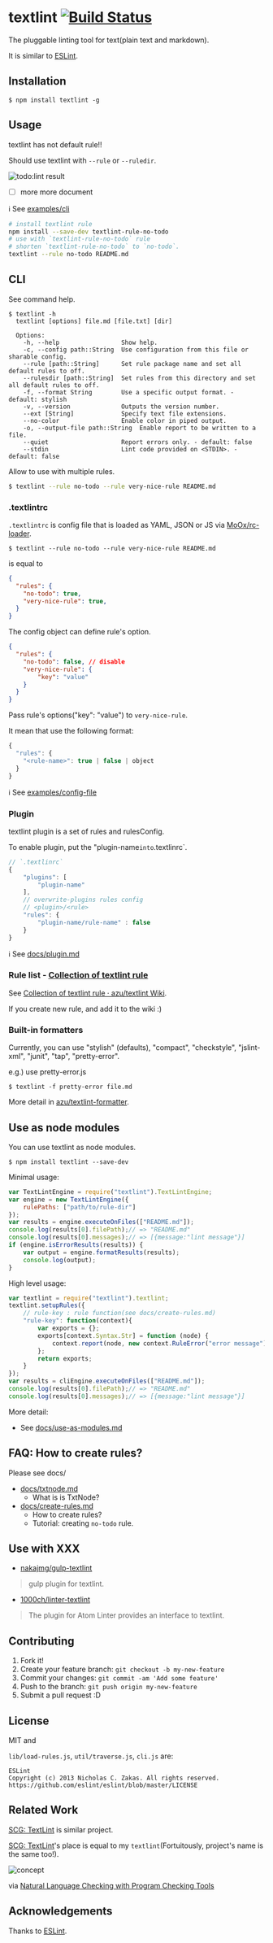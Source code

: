 # textlint [![Build Status](https://travis-ci.org/azu/textlint.svg)](https://travis-ci.org/azu/textlint)

The pluggable linting tool for text(plain text and markdown).

It is similar to [ESLint](http://eslint.org/ "ESLint").

## Installation

```
$ npm install textlint -g
```

## Usage

textlint has not default rule!!

Should use textlint with `--rule` or `--ruledir`.

![todo:lint result](http://monosnap.com/image/9FeIQr95kXjGPWFjZFRq6ZFG16YscF.png)

- [ ]  more more document

:information_source: See [examples/cli](examples/cli)

```sh
# install textlint rule
npm install --save-dev textlint-rule-no-todo
# use with `textlint-rule-no-todo` rule
# shorten `textlint-rule-no-todo` to `no-todo`.
textlint --rule no-todo README.md
```


## CLI

See command help.

```
$ textlint -h
  textlint [options] file.md [file.txt] [dir]
  
  Options:
    -h, --help                 Show help.
    -c, --config path::String  Use configuration from this file or sharable config.
    --rule [path::String]      Set rule package name and set all default rules to off.
    --rulesdir [path::String]  Set rules from this directory and set all default rules to off.
    -f, --format String        Use a specific output format. - default: stylish
    -v, --version              Outputs the version number.
    --ext [String]             Specify text file extensions.
    --no-color                 Enable color in piped output.
    -o, --output-file path::String  Enable report to be written to a file.
    --quiet                    Report errors only. - default: false
    --stdin                    Lint code provided on <STDIN>. - default: false
```

Allow to use with multiple rules.

```sh
$ textlint --rule no-todo --rule very-nice-rule README.md
```

### .textlintrc

`.textlintrc` is config file that is loaded as YAML, JSON or JS via [MoOx/rc-loader](https://github.com/MoOx/rc-loader "MoOx/rc-loader").

```
$ textlint --rule no-todo --rule very-nice-rule README.md
```

is equal to

```json
{
  "rules": {
    "no-todo": true,
    "very-nice-rule": true,
  }
}
```

The config object can define rule's option.

```json
{
  "rules": {
    "no-todo": false, // disable
    "very-nice-rule": {
        "key": "value"
    }
  }
}
```

Pass rule's options("key": "value") to `very-nice-rule`.

It mean that use the following format:

```js
{
  "rules": {
    "<rule-name>": true | false | object
  }
}
```

:information_source: See [examples/config-file](examples/config-file)

### Plugin

textlint plugin is a set of rules and rulesConfig.

To enable plugin, put the "plugin-name` into `.textlinrc`.

```js
// `.textlinrc`
{
    "plugins": [
        "plugin-name"
    ],
    // overwrite-plugins rules config
    // <plugin>/<rule>
    "rules": {
        "plugin-name/rule-name" : false
    }
}
```

:information_source: See [docs/plugin.md](docs/plugin.md)

### Rule list - [Collection of textlint rule](https://github.com/azu/textlint/wiki/Collection-of-textlint-rule "Collection of textlint rule · azu/textlint Wiki")

See [Collection of textlint rule · azu/textlint Wiki](https://github.com/azu/textlint/wiki/Collection-of-textlint-rule "Collection of textlint rule · azu/textlint Wiki").

If you create new rule, and add it to the wiki :)

### Built-in formatters

Currently, you can use "stylish" (defaults), "compact", "checkstyle", "jslint-xml", "junit", "tap", "pretty-error".

e.g.) use pretty-error.js

```
$ textlint -f pretty-error file.md
```

More detail in [azu/textlint-formatter](https://github.com/azu/textlint-formatter "azu/textlint-formatter").

## Use as node modules

You can use textlint as node modules.

```
$ npm install textlint --save-dev
```

Minimal usage:

```js
var TextLintEngine = require("textlint").TextLintEngine;
var engine = new TextLintEngine({
    rulePaths: ["path/to/rule-dir"]
});
var results = engine.executeOnFiles(["README.md"]);
console.log(results[0].filePath);// => "README.md"
console.log(results[0].messages);// => [{message:"lint message"}]
if (engine.isErrorResults(results)) {
    var output = engine.formatResults(results);
    console.log(output);
}
```

High level usage:

```js
var textlint = require("textlint").textlint;
textlint.setupRules({
    // rule-key : rule function(see docs/create-rules.md)
    "rule-key": function(context){
        var exports = {};
        exports[context.Syntax.Str] = function (node) {
            context.report(node, new context.RuleError("error message"));
        };
        return exports;
    }
});
var results = cliEngine.executeOnFiles(["README.md"]);
console.log(results[0].filePath);// => "README.md"
console.log(results[0].messages);// => [{message:"lint message"}]
```

More detail:

- See [docs/use-as-modules.md](docs/use-as-modules.md)

## FAQ: How to create rules?

Please see docs/

- [docs/txtnode.md](docs/txtnode.md)
    - What is is TxtNode?
- [docs/create-rules.md](docs/create-rules.md)
    - How to create rules?
    - Tutorial: creating `no-todo` rule.

## Use with XXX

- [nakajmg/gulp-textlint](https://github.com/nakajmg/gulp-textlint "nakajmg/gulp-textlint")

> gulp plugin for textlint.

- [1000ch/linter-textlint](https://github.com/1000ch/linter-textlint "1000ch/linter-textlint")

> The plugin for Atom Linter provides an interface to textlint.

## Contributing

1. Fork it!
2. Create your feature branch: `git checkout -b my-new-feature`
3. Commit your changes: `git commit -am 'Add some feature'`
4. Push to the branch: `git push origin my-new-feature`
5. Submit a pull request :D

## License

MIT and

`lib/load-rules.js`, `util/traverse.js`, `cli.js`  are:

    ESLint
    Copyright (c) 2013 Nicholas C. Zakas. All rights reserved.
    https://github.com/eslint/eslint/blob/master/LICENSE

## Related Work

[SCG: TextLint](http://scg.unibe.ch/research/textlint "SCG: TextLint") is similar project.

[SCG: TextLint](http://scg.unibe.ch/research/textlint "SCG: TextLint")'s place is equal to my `textlint`(Fortuitously, project's name is the same too!).

![concept](http://monosnap.com/image/Gr9CGbkSjl1FXEL0LIWzNDAj3c24JT.png)

via [Natural Language Checking with Program Checking Tools](http://www.slideshare.net/renggli/text-lint "Natural Language Checking with Program Checking Tools")

## Acknowledgements

Thanks to [ESLint](http://eslint.org/ "ESLint").
